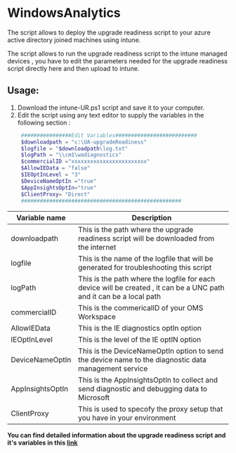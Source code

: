 # WindowsAnalytics
The script allows to deploy the upgrade readiness script to your azure active directory joined machines using intune.

The script allows to run the upgrade readiness script to the intune managed devices , you have to edit the parameters needed for the upgrade readiness script directly here and then
upload to intune.

## Usage:

1. Download the intune-UR.ps1 script and save it to your computer.
2. Edit the script using any text editor to supply the variables in the following section :
    ```powershell 
     ################Edit Variables##########################
     $downloadpath = "c:\UA-upgradeReadiness" 
     $logfile = "$downloadpath\log.txt"
     $logPath = "\\cm1\wadiagnostics"
     $commercialID ="xxxxxxxxxxxxxxxxxxxxxxxx"
     $AllowIEData = "false"
     $IEOptInLevel = "3"
     $DeviceNameOptIn ="true"
     $AppInsightsOptIn="true"
     $ClientProxy= "Direct"
     ################################################### 
     ```
| Variable name | Description |
| ------------- | ------------- |
| downloadpath  | This is the path where the upgrade readiness script will be downloaded from the internet |
| logfile       | This is the name of the logfile that will be generated for troubleshooting this script |
| logPath  | This is the path where the logfile for each device will be created , it can be a UNC path and it can be a local path  |
| commercialID | This is the commericalID of your OMS Workspace |
| AllowIEData | This is the IE diagnostics optIn option | 
| IEOptInLevel | This is the level of the IE optIN option |
| DeviceNameOptIn | This is the DeviceNameOptIn option to send the device name to the diagnostic data management service |
| AppInsightsOptIn | This is the AppInsightsOptIn to collect and send diagnostic and debugging data to Microsoft | 
| ClientProxy | This is used to specofy the proxy setup that you have in your environment |

**You can find detailed information about the upgrade readiness script and it's variables in this [link](https://docs.microsoft.com/en-us/windows/deployment/upgrade/upgrade-readiness-deployment-script#running-the-script)**
